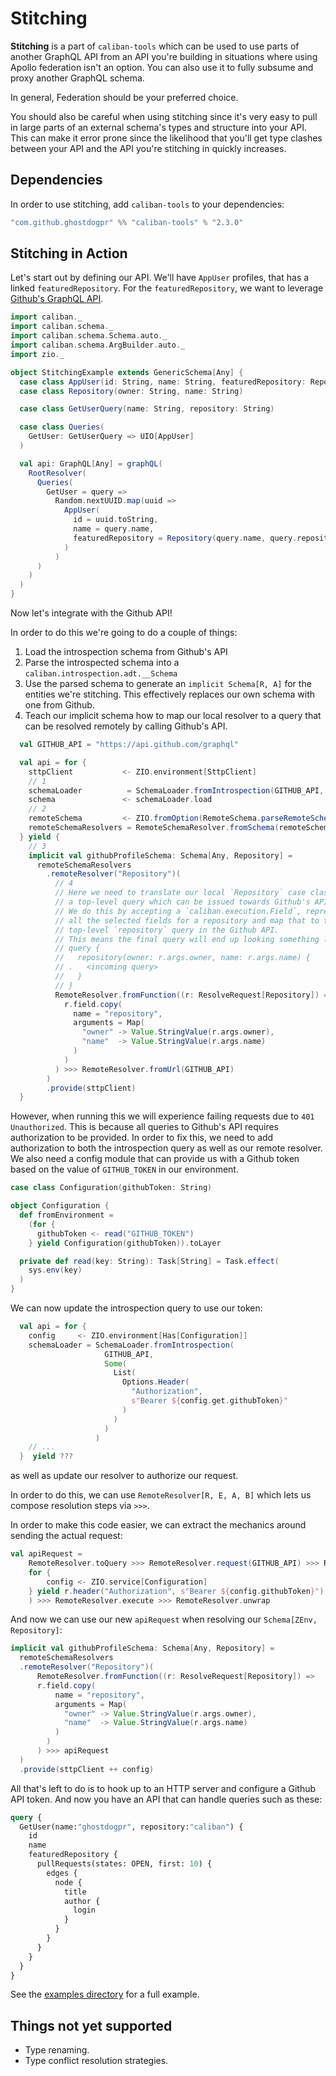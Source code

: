 # Stitching

**Stitching** is a part of `caliban-tools` which can be used to use parts of another GraphQL API from an API you're building in situations where using Apollo federation isn't an option. You can also use it to fully subsume and proxy another GraphQL schema.

In general, Federation should be your preferred choice.

You should also be careful when using stitching since it's very easy to pull in large parts of an external schema's types and structure into your API. This can make it error prone since the likelihood that you'll get type clashes between your API and the API you're stitching in quickly increases.

## Dependencies

In order to use stitching, add `caliban-tools` to your dependencies:

```scala
"com.github.ghostdogpr" %% "caliban-tools" % "2.3.0"
```

## Stitching in Action

Let's start out by defining our API. We'll have `AppUser` profiles, that has a linked `featuredRepository`. For the `featuredRepository`, we want to leverage [Github's GraphQL API](https://docs.github.com/en/graphql).

```scala mdoc:silent
import caliban._
import caliban.schema._
import caliban.schema.Schema.auto._
import caliban.schema.ArgBuilder.auto._
import zio._

object StitchingExample extends GenericSchema[Any] {
  case class AppUser(id: String, name: String, featuredRepository: Repository)
  case class Repository(owner: String, name: String)

  case class GetUserQuery(name: String, repository: String)

  case class Queries(
    GetUser: GetUserQuery => UIO[AppUser]
  )

  val api: GraphQL[Any] = graphQL(
    RootResolver(
      Queries(
        GetUser = query =>
          Random.nextUUID.map(uuid =>
            AppUser(
              id = uuid.toString,
              name = query.name,
              featuredRepository = Repository(query.name, query.repository)
            )
          )
      )
    )
  )
}
```

Now let's integrate with the Github API!

In order to do this we're going to do a couple of things:

1. Load the introspection schema from Github's API
1. Parse the introspected schema into a `caliban.introspection.adt.__Schema`
1. Use the parsed schema to generate an `implicit Schema[R, A]` for the entities we're stitching. This effectively replaces our own schema with one from Github.
1. Teach our implicit schema how to map our local resolver to a query that can be resolved remotely by calling Github's API.


```scala
  val GITHUB_API = "https://api.github.com/graphql"

  val api = for {
    sttpClient           <- ZIO.environment[SttpClient]
    // 1
    schemaLoader          = SchemaLoader.fromIntrospection(GITHUB_API, None)
    schema               <- schemaLoader.load
    // 2
    remoteSchema         <- ZIO.fromOption(RemoteSchema.parseRemoteSchema(schema))
    remoteSchemaResolvers = RemoteSchemaResolver.fromSchema(remoteSchema)
  } yield {
    // 3
    implicit val githubProfileSchema: Schema[Any, Repository] =
      remoteSchemaResolvers
        .remoteResolver("Repository")(
          // 4
          // Here we need to translate our local `Repository` case class into
          // a top-level query which can be issued towards Github's API.
          // We do this by accepting a `caliban.execution.Field`, representing
          // all the selected fields for a repository and map that to the
          // top-level `repository` query in the Github API.
          // This means the final query will end up looking something like this:
          // query {
          //   repository(owner: r.args.owner, name: r.args.name) {
          // .   <incoming query>
          //   }
          // }
          RemoteResolver.fromFunction((r: ResolveRequest[Repository]) =>
            r.field.copy(
              name = "repository",
              arguments = Map(
                "owner" -> Value.StringValue(r.args.owner),
                "name"  -> Value.StringValue(r.args.name)
              )
            )
          ) >>> RemoteResolver.fromUrl(GITHUB_API)
        )
        .provide(sttpClient)
  }
```

However, when running this we will experience failing requests due to `401 Unauthorized`. This is because all queries to Github's API requires authorization to be provided. In order to fix this, we need to add authorization to both the introspection query as well as our remote resolver. We also need a config module that can provide us with a Github token based on the value of `GITHUB_TOKEN` in our environment.

```scala
case class Configuration(githubToken: String)

object Configuration {
  def fromEnvironment =
    (for {
      githubToken <- read("GITHUB_TOKEN")
    } yield Configuration(githubToken)).toLayer

  private def read(key: String): Task[String] = Task.effect(
    sys.env(key)
  )
}
```

We can now update the introspection query to use our token:

```scala
  val api = for {
    config     <- ZIO.environment[Has[Configuration]]
    schemaLoader = SchemaLoader.fromIntrospection(
                     GITHUB_API,
                     Some(
                       List(
                         Options.Header(
                           "Authorization",
                           s"Bearer ${config.get.githubToken}"
                         )
                       )
                     )
                   )
    // ...
  }  yield ???
```

as well as update our resolver to authorize our request.

In order to do this, we can use `RemoteResolver[R, E, A, B]` which lets us compose resolution steps via `>>>`.

In order to make this code easier, we can extract the mechanics around sending the actual request:

```scala
val apiRequest =
    RemoteResolver.toQuery >>> RemoteResolver.request(GITHUB_API) >>> RemoteResolver.fromFunctionM((r: HttpRequest) =>
    for {
        config <- ZIO.service[Configuration]
    } yield r.header("Authorization", s"Bearer ${config.githubToken}")
    ) >>> RemoteResolver.execute >>> RemoteResolver.unwrap
```

And now we can use our new `apiRequest` when resolving our `Schema[ZEnv, Repository]`:

```scala
implicit val githubProfileSchema: Schema[Any, Repository] =
  remoteSchemaResolvers
  .remoteResolver("Repository")(
      RemoteResolver.fromFunction((r: ResolveRequest[Repository]) =>
      r.field.copy(
          name = "repository",
          arguments = Map(
            "owner" -> Value.StringValue(r.args.owner),
            "name"  -> Value.StringValue(r.args.name)
          )
        )
      ) >>> apiRequest
  )
  .provide(sttpClient ++ config)
```

All that's left to do is to hook up to an HTTP server and configure a Github API token. And now you have an API that can handle queries such as these:


```graphql
query {
  GetUser(name:"ghostdogpr", repository:"caliban") {
    id
    name
    featuredRepository {
      pullRequests(states: OPEN, first: 10) {
        edges {
          node {
            title
            author {
              login
            }
          }
        }
      }
    }
  }
}
```

See the [examples directory](https://github.com/ghostdogpr/caliban/tree/series/2.x/examples/src/main/scala/example/stitching) for a full example.

## Things not yet supported
- Type renaming.
- Type conflict resolution strategies.
